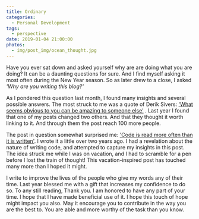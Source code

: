 ```yaml
---
title: Ordinary
categories:
  - Personal Development
tags:
  - perspective
date: 2019-01-04 21:00:00
photos: 
  - img/post_img/ocean_thought.jpg
---
```


Have you ever sat down and asked yourself why are are doing what you are doing? It can be a daunting questions for sure. And I find myself asking it most often during the New Year season. So as later drew to a close, I asked _'Why are you writing this blog?'_ 

As I pondered this question last month, I found many insights and several possible answers. The most struck to me was a quote of Derik Sivers: 
['What seems obvious to you can be amazing to someone else'](https://sivers.org/obvious) . Last year I found that one of my posts changed two others. And that they thought it worth linking to it. And through them the post reach 100 more people.

The post in question somewhat surprised me: ['Code is read more often than it is written'](/blog/Code-is-read-more-often-than-it-is-written). I wrote it a little over two years ago. I had a revelation about the nature of writing code, and attempted to capture my insights in this post. The idea struck me while I was on vacation, and I had to scramble for a pen before I lost the train of thought! This vacation-inspired post has touched many more than I hoped it might.

I write to improve the lives of the people who give my words any of their time. Last year blessed me with a gift that increases my confidence to do so. To any still reading, Thank you. I am honored to have any part of your time. I hope that I have made beneficial use of it. I hope this touch of hope might impact you also. May it encourage you to contribute in the way you are the best to. You are able and more worthy of the task than you know. 